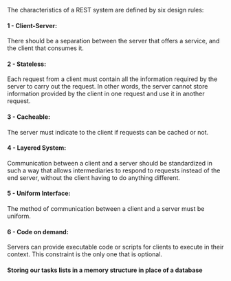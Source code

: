 The characteristics of a REST system are defined by six design rules:

#### 1 - Client-Server: 
There should be a separation between the server that offers a service, and the client that consumes it.

#### 2 - Stateless: 
Each request from a client must contain all the information required by the server to carry out the request. In other words, the server cannot store information provided by the client in one request and use it in another request.

#### 3 - Cacheable: 
The server must indicate to the client if requests can be cached or not.

#### 4 - Layered System: 
Communication between a client and a server should be standardized in such a way that allows intermediaries to respond to requests instead of the end server, without the client having to do anything different.

#### 5 - Uniform Interface: 
The method of communication between a client and a server must be uniform.

#### 6 - Code on demand: 
Servers can provide executable code or scripts for clients to execute in their context. This constraint is the only one that is optional.

#### Storing our tasks lists in a memory structure in place of a database
